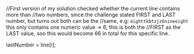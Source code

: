 //First version of my solution checked whether the current line contains more than
//two numbers, since the challenge stated FIRST and LAST number, but turns out both can be the
//same, e.g: `eighttkbtzjz6nineeight` this only contains one numeric value -> 6, this is both the
//FIRST as the LAST value, soo this would become 66 in total for this specific line.

lastNumber = line[i];